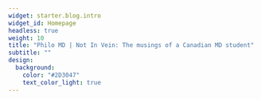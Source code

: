 ```yaml
---
widget: starter.blog.intro
widget_id: Homepage
headless: true
weight: 10
title: "Philo MD | Not In Vein: The musings of a Canadian MD student"
subtitle: ""
design:
  background:
    color: "#2D3047"
    text_color_light: true
---
```

